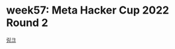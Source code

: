 # week57: Meta Hacker Cup 2022 Round 2

[링크](https://www.facebook.com/codingcompetitions/hacker-cup/2022/round-2)
